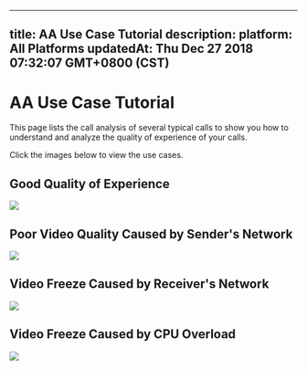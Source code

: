 
---
title: AA Use Case Tutorial
description: 
platform: All Platforms
updatedAt: Thu Dec 27 2018 07:32:07 GMT+0800 (CST)
---
# AA Use Case Tutorial
This page lists the call analysis of several typical calls to show you how to understand and analyze the quality of experience of your calls.

Click the images below to view the use cases.

## Good Quality of Experience

<div class="reveal-content">
	<div class="reveal-btn"><img src="https://web-cdn.agora.io/dashboard/tutorial/en/tutorial/UseCase-Normal/UseCase-Normal-1.jpeg"/></div>
	<script type="text/template">
			<section>
				<img src="https://web-cdn.agora.io/dashboard/tutorial/en/tutorial/UseCase-Normal/UseCase-Normal-1.jpeg"/>
			</section>
			<section>
				<img src="https://web-cdn.agora.io/dashboard/tutorial/en/tutorial/UseCase-Normal/UseCase-Normal-2.jpeg"/>
			</section>
			<section>
				<img src="https://web-cdn.agora.io/dashboard/tutorial/en/tutorial/UseCase-Normal/UseCase-Normal-3.jpeg"/>
			</section>
			<section>
				<img src="https://web-cdn.agora.io/dashboard/tutorial/en/tutorial/UseCase-Normal/UseCase-Normal-4.jpeg"/>
			</section>
			<section>
				<img src="https://web-cdn.agora.io/dashboard/tutorial/en/tutorial/UseCase-Normal/UseCase-Normal-5.jpeg"/>
			</section>
			<section>
				<img src="https://web-cdn.agora.io/dashboard/tutorial/en/tutorial/UseCase-Normal/UseCase-Normal-6.jpeg"/>
			</section>
			<section>
				<img src="https://web-cdn.agora.io/dashboard/tutorial/en/tutorial/UseCase-Normal/UseCase-Normal-7.jpeg"/>
			</section>
			<section>
				<img src="https://web-cdn.agora.io/dashboard/tutorial/en/tutorial/UseCase-Normal/UseCase-Normal-8.jpeg"/>
			</section>
			<section>
				<img src="https://web-cdn.agora.io/dashboard/tutorial/en/tutorial/UseCase-Normal/UseCase-Normal-9.jpeg"/>
			</section>
			<section>
				<img src="https://web-cdn.agora.io/dashboard/tutorial/en/tutorial/UseCase-Normal/UseCase-Normal-10.jpeg"/>
			</section>
			<section>
				<img src="https://web-cdn.agora.io/dashboard/tutorial/en/tutorial/UseCase-Normal/UseCase-Normal-11.jpeg"/>
			</section>
	</script>
</div>



## Poor Video Quality Caused by Sender's Network

<div class="reveal-content">
	<div class="reveal-btn"><img src="https://web-cdn.agora.io/dashboard/tutorial/en/tutorial/UseCase-BySenderNetwork/UseCase-BySenderNetwork-1.jpeg"/></div>
	<script type="text/template">
			<section>
				<img src="https://web-cdn.agora.io/dashboard/tutorial/en/tutorial/UseCase-BySenderNetwork/UseCase-BySenderNetwork-1.jpeg"/>
			</section>
			<section>
				<img src="https://web-cdn.agora.io/dashboard/tutorial/en/tutorial/UseCase-BySenderNetwork/UseCase-BySenderNetwork-2.jpeg"/>
			</section>
			<section>
				<img src="https://web-cdn.agora.io/dashboard/tutorial/en/tutorial/UseCase-BySenderNetwork/UseCase-BySenderNetwork-3.jpeg"/>
			</section>
			<section>
				<img src="https://web-cdn.agora.io/dashboard/tutorial/en/tutorial/UseCase-BySenderNetwork/UseCase-BySenderNetwork-4.jpeg"/>
			</section>
			<section>
				<img src="https://web-cdn.agora.io/dashboard/tutorial/en/tutorial/UseCase-BySenderNetwork/UseCase-BySenderNetwork-5.jpeg"/>
			</section>
			<section>
				<img src="https://web-cdn.agora.io/dashboard/tutorial/en/tutorial/UseCase-BySenderNetwork/UseCase-BySenderNetwork-6.jpeg"/>
			</section>
			<section>
				<img src="https://web-cdn.agora.io/dashboard/tutorial/en/tutorial/UseCase-BySenderNetwork/UseCase-BySenderNetwork-7.jpeg"/>
			</section>
			<section>
				<img src="https://web-cdn.agora.io/dashboard/tutorial/en/tutorial/UseCase-BySenderNetwork/UseCase-BySenderNetwork-8.jpeg"/>
			</section>
			<section>
				<img src="https://web-cdn.agora.io/dashboard/tutorial/en/tutorial/UseCase-BySenderNetwork/UseCase-BySenderNetwork-9.jpeg"/>
			</section>
			<section>
				<img src="https://web-cdn.agora.io/dashboard/tutorial/en/tutorial/UseCase-BySenderNetwork/UseCase-BySenderNetwork-10.jpeg"/>
			</section>
			<section>
				<img src="https://web-cdn.agora.io/dashboard/tutorial/en/tutorial/UseCase-BySenderNetwork/UseCase-BySenderNetwork-11.jpeg"/>
			</section>
			<section>
				<img src="https://web-cdn.agora.io/dashboard/tutorial/en/tutorial/UseCase-BySenderNetwork/UseCase-BySenderNetwork-12.jpeg"/>
			</section>
			<section>
				<img src="https://web-cdn.agora.io/dashboard/tutorial/en/tutorial/UseCase-BySenderNetwork/UseCase-BySenderNetwork-13.jpeg"/>
			</section>
			<section>
				<img src="https://web-cdn.agora.io/dashboard/tutorial/en/tutorial/UseCase-BySenderNetwork/UseCase-BySenderNetwork-14.jpeg"/>
			</section>
			<section>
				<img src="https://web-cdn.agora.io/dashboard/tutorial/en/tutorial/UseCase-BySenderNetwork/UseCase-BySenderNetwork-15.jpeg"/>
			</section>
			<section>
				<img src="https://web-cdn.agora.io/dashboard/tutorial/en/tutorial/UseCase-BySenderNetwork/UseCase-BySenderNetwork-16.jpeg"/>
			</section>
	</script>
</div>


## Video Freeze Caused by Receiver's Network

<div class="reveal-content">
	<div class="reveal-btn"><img src="https://web-cdn.agora.io/dashboard/tutorial/en/tutorial/UseCase-ByReceiverNetwork/UseCase-ByReceiverNetwork-1.jpeg"/></div>
	<script type="text/template">
			<section>
				<img src="https://web-cdn.agora.io/dashboard/tutorial/en/tutorial/UseCase-ByReceiverNetwork/UseCase-ByReceiverNetwork-1.jpeg"/>
			</section>
			<section>
				<img src="https://web-cdn.agora.io/dashboard/tutorial/en/tutorial/UseCase-ByReceiverNetwork/UseCase-ByReceiverNetwork-2.jpeg"/>
			</section>
			<section>
				<img src="https://web-cdn.agora.io/dashboard/tutorial/en/tutorial/UseCase-ByReceiverNetwork/UseCase-ByReceiverNetwork-3.jpeg"/>
			</section>
			<section>
				<img src="https://web-cdn.agora.io/dashboard/tutorial/en/tutorial/UseCase-ByReceiverNetwork/UseCase-ByReceiverNetwork-4.jpeg"/>
			</section>
			<section>
				<img src="https://web-cdn.agora.io/dashboard/tutorial/en/tutorial/UseCase-ByReceiverNetwork/UseCase-ByReceiverNetwork-5.jpeg"/>
			</section>
			<section>
				<img src="https://web-cdn.agora.io/dashboard/tutorial/en/tutorial/UseCase-ByReceiverNetwork/UseCase-ByReceiverNetwork-6.jpeg"/>
			</section>
			<section>
				<img src="https://web-cdn.agora.io/dashboard/tutorial/en/tutorial/UseCase-ByReceiverNetwork/UseCase-ByReceiverNetwork-7.jpeg"/>
			</section>
			<section>
				<img src="https://web-cdn.agora.io/dashboard/tutorial/en/tutorial/UseCase-ByReceiverNetwork/UseCase-ByReceiverNetwork-8.jpeg"/>
			</section>
			<section>
				<img src="https://web-cdn.agora.io/dashboard/tutorial/en/tutorial/UseCase-ByReceiverNetwork/UseCase-ByReceiverNetwork-9.jpeg"/>
			</section>
			<section>
				<img src="https://web-cdn.agora.io/dashboard/tutorial/en/tutorial/UseCase-ByReceiverNetwork/UseCase-ByReceiverNetwork-10.jpeg"/>
			</section>
			<section>
				<img src="https://web-cdn.agora.io/dashboard/tutorial/en/tutorial/UseCase-ByReceiverNetwork/UseCase-ByReceiverNetwork-11.jpeg"/>
			</section>
			<section>
				<img src="https://web-cdn.agora.io/dashboard/tutorial/en/tutorial/UseCase-ByReceiverNetwork/UseCase-ByReceiverNetwork-12.jpeg"/>
			</section>
			<section>
				<img src="https://web-cdn.agora.io/dashboard/tutorial/en/tutorial/UseCase-ByReceiverNetwork/UseCase-ByReceiverNetwork-13.jpeg"/>
			</section>
			<section>
				<img src="https://web-cdn.agora.io/dashboard/tutorial/en/tutorial/UseCase-ByReceiverNetwork/UseCase-ByReceiverNetwork-14.jpeg"/>
			</section>
			<section>
				<img src="https://web-cdn.agora.io/dashboard/tutorial/en/tutorial/UseCase-ByReceiverNetwork/UseCase-ByReceiverNetwork-15.jpeg"/>
			</section>
			<section>
				<img src="https://web-cdn.agora.io/dashboard/tutorial/en/tutorial/UseCase-ByReceiverNetwork/UseCase-ByReceiverNetwork-16.jpeg"/>
			</section>
	</script>
</div>

## Video Freeze Caused by CPU Overload

<div class="reveal-content">
	<div class="reveal-btn"><img src="https://web-cdn.agora.io/dashboard/tutorial/en/tutorial/UseCase-ByDevice/UseCase-ByDevice-1.jpeg"/></div>
	<script type="text/template">
			<section>
				<img src="https://web-cdn.agora.io/dashboard/tutorial/en/tutorial/UseCase-ByDevice/UseCase-ByDevice-1.jpeg"/>
			</section>
			<section>
				<img src="https://web-cdn.agora.io/dashboard/tutorial/en/tutorial/UseCase-ByDevice/UseCase-ByDevice-2.jpeg"/>
			</section>
			<section>
				<img src="https://web-cdn.agora.io/dashboard/tutorial/en/tutorial/UseCase-ByDevice/UseCase-ByDevice-3.jpeg"/>
			</section>
			<section>
				<img src="https://web-cdn.agora.io/dashboard/tutorial/en/tutorial/UseCase-ByDevice/UseCase-ByDevice-4.jpeg"/>
			</section>
			<section>
				<img src="https://web-cdn.agora.io/dashboard/tutorial/en/tutorial/UseCase-ByDevice/UseCase-ByDevice-5.jpeg"/>
			</section>
			<section>
				<img src="https://web-cdn.agora.io/dashboard/tutorial/en/tutorial/UseCase-ByDevice/UseCase-ByDevice-6.jpeg"/>
			</section>
			<section>
				<img src="https://web-cdn.agora.io/dashboard/tutorial/en/tutorial/UseCase-ByDevice/UseCase-ByDevice-7.jpeg"/>
			</section>
			<section>
				<img src="https://web-cdn.agora.io/dashboard/tutorial/en/tutorial/UseCase-ByDevice/UseCase-ByDevice-8.jpeg"/>
			</section>
			<section>
				<img src="https://web-cdn.agora.io/dashboard/tutorial/en/tutorial/UseCase-ByDevice/UseCase-ByDevice-9.jpeg"/>
			</section>
			<section>
				<img src="https://web-cdn.agora.io/dashboard/tutorial/en/tutorial/UseCase-ByDevice/UseCase-ByDevice-10.jpeg"/>
			</section>
			<section>
				<img src="https://web-cdn.agora.io/dashboard/tutorial/en/tutorial/UseCase-ByDevice/UseCase-ByDevice-11.jpeg"/>
			</section>
			<section>
				<img src="https://web-cdn.agora.io/dashboard/tutorial/en/tutorial/UseCase-ByDevice/UseCase-ByDevice-12.jpeg"/>
			</section>
			<section>
				<img src="https://web-cdn.agora.io/dashboard/tutorial/en/tutorial/UseCase-ByDevice/UseCase-ByDevice-13.jpeg"/>
			</section>
	</script>
</div>
